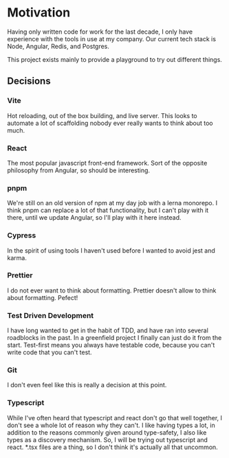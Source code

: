 # Motivation

Having only written code for work for the last decade, I only have experience with the tools in use at my company. Our current tech stack is Node, Angular, Redis, and Postgres.

This project exists mainly to provide a playground to try out different things.

## Decisions

### Vite

Hot reloading, out of the box building, and live server. This looks to automate a lot of scaffolding nobody ever really wants to think about too much.

### React

The most popular javascript front-end framework. Sort of the opposite philosophy from Angular, so should be interesting.

### pnpm

We're still on an old version of npm at my day job with a lerna monorepo. I think pnpm can replace a lot of that functionality, but I can't play with it there, until we update Angular, so I'll play with it here instead.

### Cypress

In the spirit of using tools I haven't used before I wanted to avoid jest and karma.

### Prettier

I do not ever want to think about formatting. Prettier doesn't allow to think about formatting. Pefect!

### Test Driven Development

I have long wanted to get in the habit of TDD, and have ran into several roadblocks in the past. In a greenfield project I finally can just do it from the start. Test-first means you always have testable code, because you can't write code that you can't test.

### Git

I don't even feel like this is really a decision at this point.

### Typescript

While I've often heard that typescript and react don't go that well together, I don't see a whole lot of reason why they can't. I like having types a lot, in addition to the reasons commonly given around type-safety, I also like types as a discovery mechanism. So, I will be trying out typescript and react. \*.tsx files are a thing, so I don't think it's actually all that uncommon.
